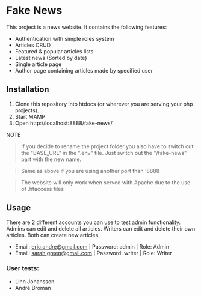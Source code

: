 # Fake News
This project is a news website.
It contains the following features:
- Authentication with simple roles system
- Articles CRUD
- Featured & popular articles lists
- Latest news (Sorted by date)
- Single article page
- Author page containing articles made by specified user

## Installation
1. Clone this repository into htdocs (or wherever you are serving your php projects).
2. Start MAMP
3. Open http://localhost:8888/fake-news/

NOTE
  >If you decide to rename the project folder you also have to switch out the "BASE_URL" in the ".env" file. Just switch out the "/fake-news" part with the new name.

  >Same as above if you are using another port than :8888
  
  >The website will only work when served with Apache due to the use of .htaccess files

## Usage
There are 2 different accounts you can use to test admin functionality.
Admins can edit and delete all articles. Writers can edit and delete their own articles.
Both can create new articles.
- Email: eric.andre@gmail.com | Password: admin | Role: Admin
- Email: sarah.green@gmail.com | Password: writer | Role: Writer

### User tests: 
- Linn Johansson
- André Broman

